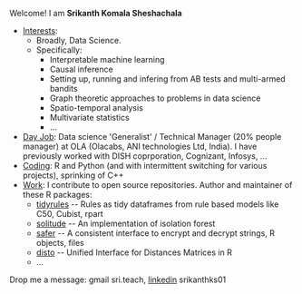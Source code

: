 Welcome! I am **Srikanth Komala Sheshachala**

- <ins>Interests</ins>: 
  - Broadly, Data Science. 
  - Specifically: 
     - Interpretable machine learning
     - Causal inference
     - Setting up, running and infering from AB tests and multi-armed bandits
     - Graph theoretic approaches to problems in data science
     - Spatio-temporal analysis
     - Multivariate statistics
     - ...
- <ins>Day Job</ins>: Data science 'Generalist' / Technical Manager (20% people manager) at OLA (Olacabs, ANI technologies Ltd, India). I have previously worked with DISH coprporation, Cognizant, Infosys, ...
- <ins>Coding</ins>: R and Python (and with intermittent switching for various projects), sprinking of C++
- <ins>Work</ins>: I contribute to open source repositories. Author and maintainer of these R packages: 
  - [tidyrules](https://github.com/talegari/tidyrules) -- Rules as tidy dataframes from rule based models like C50, Cubist, rpart
  - [solitude](https://github.com/talegari/solitude) -- An implementation of isolation forest
  - [safer](https://github.com/talegari/safer) -- A consistent interface to encrypt and decrypt strings, R objects, files 
  - [disto](https://github.com/talegari/disto) -- Unified Interface for Distances Matrices in R
  - ...
  
 Drop me a message: gmail sri.teach, [linkedin](https://www.linkedin.com/in/srikanthks01/) srikanthks01
  
